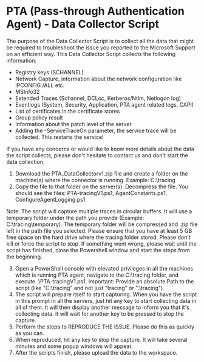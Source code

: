 # PTA (Pass-through Authentication Agent) - Data Collector Script

The purpose of the Data Collector Script is to collect all the data that might be required to troubleshoot the issue you reported to the Microsoft Support on an efficient way. This Data Collector Script collects the following information:

- Registry keys (SCHANNEL)
- Network Capture, information about the network configuration like IPCONFIG /ALL etc.
- MSInfo32
- Extended Traces (Schannel, DCLoc, Kerberos/Ntlm, Netlogon log)
- Eventlogs (System, Security, Application, PTA agent related logs, CAPI)
- List of certificates in the certificate stores
- Group policy result
- Information about the patch level of the server
- Adding the -ServiceTraceOn parameter, the service trace will be collected. This restarts the service!

If you have any concerns or would like to know more details about the data the script collects, please don't hesitate to contact us and don't start the data collection.

1. Download the PTA_DataCollectorv1.zip file and create a folder on the machine(s) where the connector is running. Example: C:\tracing
2. Copy the file to that folder on the server(s). Decompress the file. You should see the files: PTA-tracingV1.ps1, AgentConstants.ps1, ConfigureAgentLogging.ps1.

Note: The script will capture multiple traces in circular buffers. It will use a temporary folder under the path you provide (Example: C:\tracing\temporary). The temporary folder will be compressed and .zip file left in the path file you selected. Please ensure that you have at least 5 GB free space on the hard drive where the tracing folder stored. Please don't kill or force the script to stop. If something went wrong, please wait until the script has finished, close the Powershell window and start the steps from the beginning.

3. Open a PowerShell console with elevated privileges in all the machines which is running PTA agent, navigate to the C:\tracing folder, and execute .\PTA-tracingV1.ps1. Important: Provide an absolute Path to the script (like "C:\tracing" and not just "tracing" or ".\tracing")
4. The script will prepare itself to start capturing. When you have the script in this prompt in all the servers, just hit any key to start collecting data in all of them. It will then display another message to inform you that it's collecting data. It will wait for another key to be pressed to stop the capture.
5. Perform the steps to REPRODUCE THE ISSUE. Please do this as quickly as you can.
6. When reproduced, hit any key to stop the capture. It will take several minutes and some popup windows will appear.
7. After the scripts finish, please upload the data to the workspace.
